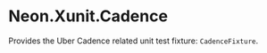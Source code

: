 ﻿Neon.Xunit.Cadence
==================

Provides the Uber Cadence related unit test fixture: `CadenceFixture`.
